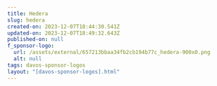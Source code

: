 ```yaml
---
title: Hedera
slug: hedera
created-on: 2023-12-07T18:44:30.541Z
updated-on: 2023-12-07T18:49:32.643Z
published-on: null
f_sponsor-logo:
  url: /assets/external/657213bbaa34fb2cb194b77c_hedera-900x0.png
  alt: null
tags: davos-sponsor-logos
layout: "[davos-sponsor-logos].html"
---
```

